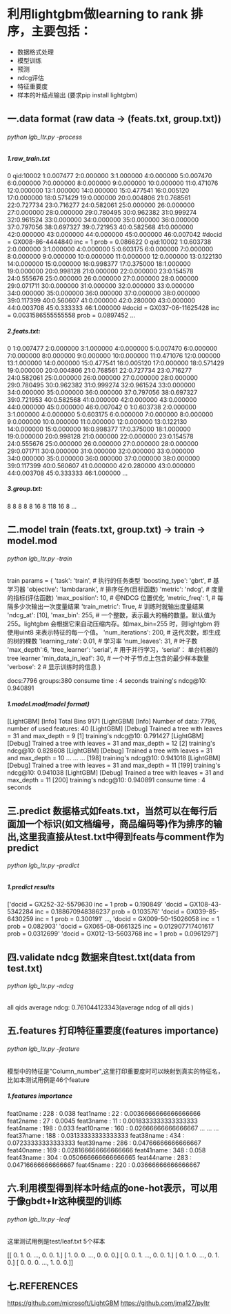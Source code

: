 # 利用lightgbm做learning to rank 排序，主要包括：
- 数据格式处理
- 模型训练
- 预测
- ndcg评估
- 特征重要度
- 样本的叶结点输出
(要求pip install lightgbm)

## 一.data format (raw data -> (feats.txt, group.txt))

###### python lgb_ltr.py -process

##### 1.raw_train.txt
0 qid:10002 1:0.007477 2:0.000000 3:1.000000 4:0.000000 5:0.007470 6:0.000000 7:0.000000 8:0.000000 9:0.000000 10:0.000000 11:0.471076 12:0.000000 13:1.000000 14:0.000000 15:0.477541 16:0.005120 17:0.000000 18:0.571429 19:0.000000 20:0.004806 21:0.768561 22:0.727734 23:0.716277 24:0.582061 25:0.000000 26:0.000000 27:0.000000 28:0.000000 29:0.780495 30:0.962382 31:0.999274 32:0.961524 33:0.000000 34:0.000000 35:0.000000 36:0.000000 37:0.797056 38:0.697327 39:0.721953 40:0.582568 41:0.000000 42:0.000000 43:0.000000 44:0.000000 45:0.000000 46:0.007042 #docid = GX008-86-4444840 inc = 1 prob = 0.086622
0 qid:10002 1:0.603738 2:0.000000 3:1.000000 4:0.000000 5:0.603175 6:0.000000 7:0.000000 8:0.000000 9:0.000000 10:0.000000 11:0.000000 12:0.000000 13:0.122130 14:0.000000 15:0.000000 16:0.998377 17:0.375000 18:1.000000 19:0.000000 20:0.998128 21:0.000000 22:0.000000 23:0.154578 24:0.555676 25:0.000000 26:0.000000 27:0.000000 28:0.000000 29:0.071711 30:0.000000 31:0.000000 32:0.000000 33:0.000000 34:0.000000 35:0.000000 36:0.000000 37:0.000000 38:0.000000 39:0.117399 40:0.560607 41:0.000000 42:0.280000 43:0.000000 44:0.003708 45:0.333333 46:1.000000 #docid = GX037-06-11625428 inc = 0.0031586555555558 prob = 0.0897452
...

##### 2.feats.txt:
0 1:0.007477 2:0.000000 3:1.000000 4:0.000000 5:0.007470 6:0.000000 7:0.000000 8:0.000000 9:0.000000 10:0.000000 11:0.471076 12:0.000000 13:1.000000 14:0.000000 15:0.477541 16:0.005120 17:0.000000 18:0.571429 19:0.000000 20:0.004806 21:0.768561 22:0.727734 23:0.716277 24:0.582061 25:0.000000 26:0.000000 27:0.000000 28:0.000000 29:0.780495 30:0.962382 31:0.999274 32:0.961524 33:0.000000 34:0.000000 35:0.000000 36:0.000000 37:0.797056 38:0.697327 39:0.721953 40:0.582568 41:0.000000 42:0.000000 43:0.000000 44:0.000000 45:0.000000 46:0.007042
0 1:0.603738 2:0.000000 3:1.000000 4:0.000000 5:0.603175 6:0.000000 7:0.000000 8:0.000000 9:0.000000 10:0.000000 11:0.000000 12:0.000000 13:0.122130 14:0.000000 15:0.000000 16:0.998377 17:0.375000 18:1.000000 19:0.000000 20:0.998128 21:0.000000 22:0.000000 23:0.154578 24:0.555676 25:0.000000 26:0.000000 27:0.000000 28:0.000000 29:0.071711 30:0.000000 31:0.000000 32:0.000000 33:0.000000 34:0.000000 35:0.000000 36:0.000000 37:0.000000 38:0.000000 39:0.117399 40:0.560607 41:0.000000 42:0.280000 43:0.000000 44:0.003708 45:0.333333 46:1.000000
...

##### 3.group.txt:
8
8
8
8
8
16
8
118
16
8
...

## 二.model train (feats.txt, group.txt) -> train -> model.mod

###### python lgb_ltr.py -train

train params = {
        'task': 'train',  # 执行的任务类型
        'boosting_type': 'gbrt',  # 基学习器
        'objective': 'lambdarank',  # 排序任务(目标函数)
        'metric': 'ndcg',  # 度量的指标(评估函数)
        'max_position': 10,  # @NDCG 位置优化
        'metric_freq': 1,  # 每隔多少次输出一次度量结果
        'train_metric': True,  # 训练时就输出度量结果
        'ndcg_at': [10],
        'max_bin': 255,  # 一个整数，表示最大的桶的数量。默认值为 255。lightgbm 会根据它来自动压缩内存。如max_bin=255 时，则lightgbm 将使用uint8 来表示特征的每一个值。
        'num_iterations': 200,  # 迭代次数，即生成的树的棵数
        'learning_rate': 0.01,  # 学习率
        'num_leaves': 31,  # 叶子数
        'max_depth':6,
        'tree_learner': 'serial',  # 用于并行学习，‘serial’： 单台机器的tree learner
        'min_data_in_leaf': 30,  # 一个叶子节点上包含的最少样本数量
        'verbose': 2  # 显示训练时的信息
    }

docs:7796
groups:380
consume time : 4 seconds
training's ndcg@10: 0.940891

##### 1.model.mod(model format)
[LightGBM] [Info] Total Bins 9171
[LightGBM] [Info] Number of data: 7796, number of used features: 40
[LightGBM] [Debug] Trained a tree with leaves = 31 and max_depth = 9
[1]	training's ndcg@10: 0.791427
[LightGBM] [Debug] Trained a tree with leaves = 31 and max_depth = 12
[2]	training's ndcg@10: 0.828608
[LightGBM] [Debug] Trained a tree with leaves = 31 and max_depth = 10
 ...
 ...
 ...
[198]	training's ndcg@10: 0.941018
[LightGBM] [Debug] Trained a tree with leaves = 31 and max_depth = 11
[199]	training's ndcg@10: 0.941038
[LightGBM] [Debug] Trained a tree with leaves = 31 and max_depth = 11
[200]	training's ndcg@10: 0.940891
consume time : 4 seconds

## 三.predict 数据格式如feats.txt，当然可以在每行后面加一个标识(如文档编号，商品编码等)作为排序的输出,这里我直接从test.txt中得到feats与comment作为predict

###### python lgb_ltr.py -predict

##### 1.predict results
['docid = GX252-32-5579630 inc = 1 prob = 0.190849'
 'docid = GX108-43-5342284 inc = 0.188670948386237 prob = 0.103576'
 'docid = GX039-85-6430259 inc = 1 prob = 0.300191' ...,
 'docid = GX009-50-15026058 inc = 1 prob = 0.082903'
 'docid = GX065-08-0661325 inc = 0.012907717401617 prob = 0.0312699'
 'docid = GX012-13-5603768 inc = 1 prob = 0.0961297']

## 四.validate ndcg 数据来自test.txt(data from test.txt)

###### python lgb_ltr.py -ndcg

all qids average ndcg:  0.761044123343(average ndcg of all qids )

## 五.features 打印特征重要度(features importance)

###### python lgb_ltr.py -feature

模型中的特征是"Column_number",这里打印重要度时可以映射到真实的特征名，比如本测试用例是46个feature

##### 1.features importance
 feat0name : 228 : 0.038
 feat1name : 22 : 0.0036666666666666666
 feat2name : 27 : 0.0045
 feat3name : 11 : 0.0018333333333333333
 feat4name : 198 : 0.033
 feat10name : 160 : 0.02666666666666667
 ...
 ...
 ...
 feat37name : 188 : 0.03133333333333333
 feat38name : 434 : 0.07233333333333333
 feat39name : 286 : 0.04766666666666667
 feat40name : 169 : 0.028166666666666666
 feat41name : 348 : 0.058
 feat43name : 304 : 0.050666666666666665
 feat44name : 283 : 0.04716666666666667
 feat45name : 220 : 0.03666666666666667

## 六.利用模型得到样本叶结点的one-hot表示，可以用于像gbdt+lr这种模型的训练

###### python lgb_ltr.py -leaf

这里测试用例是test/leaf.txt 5个样本

[[ 0.  1.  0. ...,  0.  0.  1.]
 [ 1.  0.  0. ...,  0.  0.  0.]
 [ 0.  0.  1. ...,  0.  0.  1.]
 [ 0.  1.  0. ...,  0.  1.  0.]
 [ 0.  0.  0. ...,  1.  0.  0.]]

## 七.REFERENCES
https://github.com/microsoft/LightGBM
https://github.com/jma127/pyltr
